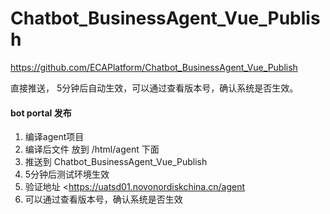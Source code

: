 # Chatbot_BusinessAgent_Vue_Publish
https://github.com/ECAPlatform/Chatbot_BusinessAgent_Vue_Publish



直接推送， 5分钟后自动生效，可以通过查看版本号，确认系统是否生效。

#### bot portal 发布



1. 编译agent项目
2. 编译后文件 放到 /html/agent 下面
3. 推送到 Chatbot_BusinessAgent_Vue_Publish
4. 5分钟后测试环境生效
5. 验证地址 <https://uatsd01.novonordiskchina.cn/agent 
6. 可以通过查看版本号，确认系统是否生效

